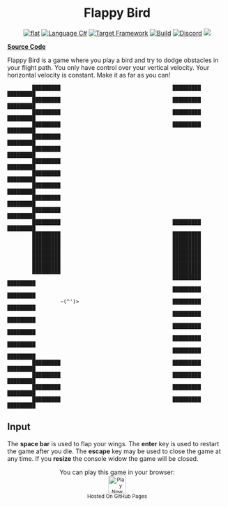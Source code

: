 <h1 align="center">
	Flappy Bird
</h1>

<p align="center">
	<a href="https://github.com/ZacharyPatten/dotnet-console-games" alt="GitHub repo"><img alt="flat" src="https://raw.githubusercontent.com/ZacharyPatten/dotnet-console-games/main/.github/resources/github-repo-black.svg"></a>
	<a href="https://docs.microsoft.com/en-us/dotnet/csharp/" alt="GitHub repo"><img alt="Language C#" src="https://raw.githubusercontent.com/ZacharyPatten/dotnet-console-games/main/.github/resources/language-csharp.svg"></a>
	<a href="https://dotnet.microsoft.com/download"><img src="https://raw.githubusercontent.com/ZacharyPatten/dotnet-console-games/main/.github/resources/dotnet-badge.svg title="Target Framework" alt="Target Framework"></a>
	<a href="https://github.com/ZacharyPatten/dotnet-console-games/actions"><img src="https://github.com/ZacharyPatten/dotnet-console-games/workflows/Flappy%20Bird%20Build/badge.svg" title="Goto Build" alt="Build"></a>
	<a href="https://discord.gg/4XbQbwF" alt="Discord"><img src="https://raw.githubusercontent.com/ZacharyPatten/dotnet-console-games/main/.github/resources/discord-badge.svg" title="Go To Discord Server" alt="Discord"/></a>
	<a href="https://github.com/ZacharyPatten/dotnet-console-games/blob/master/LICENSE" alt="license"><img src="https://raw.githubusercontent.com/ZacharyPatten/dotnet-console-games/main/.github/resources/license-MIT-green.svg" /></a>
</p>

**[Source Code](Program.cs)**

Flappy Bird is a game where you play a bird and try to dodge obstacles in your flight path. You only have control over your vertical velocity. Your horizontal velocity is constant. Make it as far as you can!

```
        █████████                                    █████████                                    █████████
        █████████                                    █████████                                    █████████
        █████████                                    █████████                                    █████████
        █████████                                    █████████                                    █████████
        █████████                                                                                 █████████
        █████████                                                                                 █████████
        █████████                                                                                 █████████
        █████████                                                                                 █████████
        █████████                                                                                 █████████
        █████████                                                                                 █████████
        █████████                                                                                 █████████
        █████████                                    █████████                                    █████████
        █████████                                    █████████
        █████████                                    █████████
        █████████                                    █████████
        █████████                                    █████████
        █████████                                    █████████
        █████████                                    █████████
        █████████                                    █████████
                                                     █████████                                    █████████
                                                     █████████                                    █████████
                 ~(^')>                              █████████                                    █████████
                                                     █████████                                    █████████
                                                     █████████                                    █████████
                                                     █████████                                    █████████
                                                     █████████                                    █████████
        █████████                                    █████████                                    █████████
        █████████                                    █████████                                    █████████
        █████████                                    █████████                                    █████████
        █████████                                    █████████                                    █████████
```

## Input

The **space bar** is used to flap your wings. The **enter** key is used to restart the game after you die. The **escape** key may be used to close the game at any time. If you **resize** the console widow the game will be closed.

<p align="center">
	You can play this game in your browser:
	<br />
	<a href="https://zacharypatten.github.io/dotnet-console-games/Flappy%20Bird" alt="Play Now">
		<sub><img height="40"src="https://raw.githubusercontent.com/ZacharyPatten/dotnet-console-games/main/.github/resources/play-badge.svg" title="Play Now" alt="Play Now"/></sub>
	</a>
	<br />
	<sup>Hosted On GitHub Pages</sup>
</p>
